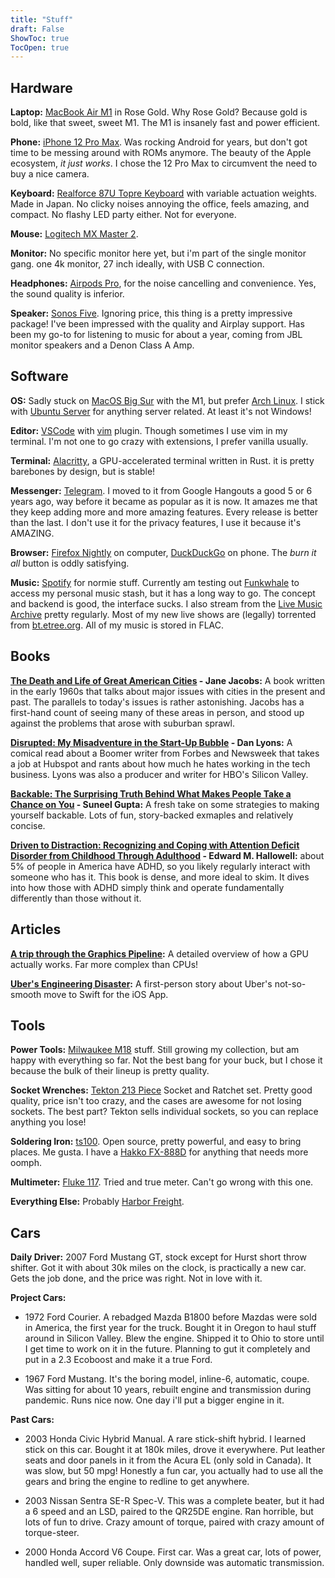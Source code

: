 ```yaml
---
title: "Stuff"
draft: False
ShowToc: true
TocOpen: true
---
```


## Hardware

**Laptop:** [MacBook Air M1](https://www.apple.com/macbook-air/) in Rose Gold.  Why Rose Gold?  Because gold is bold, like that sweet, sweet M1.  The M1 is insanely fast and power efficient.

**Phone:** [iPhone 12 Pro Max](https://www.apple.com/iphone-12-pro/).  Was rocking Android for years, but don't got time to be messing around with ROMs anymore.  The beauty of the Apple ecosystem, *it just works*.  I chose the 12 Pro Max to circumvent the need to buy a nice camera.

**Keyboard:** [Realforce 87U Topre Keyboard](https://www.realforce.co.jp/en/products/87U_SE07T0/) with variable actuation weights.  Made in Japan.  No clicky noises annoying the office, feels amazing, and compact.  No flashy LED party either.  Not for everyone.

**Mouse:** [Logitech MX Master 2](https://www.amazon.com/Logitech-Master-Wireless-Mouse-Rechargeable/dp/B071YZJ1G1).

**Monitor:**  No specific monitor here yet, but i'm part of the single monitor gang.  one 4k monitor, 27 inch ideally, with USB C connection.

**Headphones:** [Airpods Pro](https://www.apple.com/airpods-pro/), for the noise cancelling and convenience.  Yes, the sound quality is inferior.

**Speaker:** [Sonos Five](https://www.sonos.com/en-us/shop/five.html).  Ignoring price, this thing is a pretty impressive package!  I've been impressed with the quality and Airplay support.  Has been my go-to for listening to music for about a year, coming from JBL monitor speakers and a Denon Class A Amp.


## Software

**OS:** Sadly stuck on [MacOS Big Sur](https://www.apple.com/macos/big-sur/) with the M1, but prefer [Arch Linux](https://archlinux.org/).  I stick with [Ubuntu Server](https://ubuntu.com/download/server) for anything server related.  At least it's not Windows!

**Editor:** [VSCode](https://code.visualstudio.com/) with [vim](https://marketplace.visualstudio.com/items?itemName=vscodevim.vim) plugin.  Though sometimes I use vim in my terminal.  I'm not one to go crazy with extensions, I prefer vanilla usually.

**Terminal:** [Alacritty](https://github.com/alacritty/alacritty), a GPU-accelerated terminal written in Rust.  it is pretty barebones by design, but is stable!

**Messenger:** [Telegram](https://telegram.org/).  I moved to it from Google Hangouts a good 5 or 6 years ago, way before it became as popular as it is now.  It amazes me that they keep adding more and more amazing features.  Every release is better than the last.  I don't use it for the privacy features, I use it because it's AMAZING.

**Browser:** [Firefox Nightly](https://www.mozilla.org/en-US/firefox/channel/desktop/) on computer, [DuckDuckGo](https://help.duckduckgo.com/duckduckgo-help-pages/mobile/ios/) on phone.  The *burn it all* button is oddly satisfying.

**Music:** [Spotify](https://www.spotify.com/us/home/) for normie stuff.  Currently am testing out [Funkwhale](https://funkwhale.audio/) to access my personal music stash, but it has a long way to go.  The concept and backend is good, the interface sucks.  I also stream from the [Live Music Archive](https://archive.org/details/etree) pretty regularly.  Most of my new live shows are (legally) torrented from [bt.etree.org](https://bt.etree.org/).  All of my music is stored in FLAC.

## Books

**[The Death and Life of Great American Cities](https://www.goodreads.com/book/show/30833.The_Death_and_Life_of_Great_American_Cities) - Jane Jacobs:** A book written in the early 1960s that talks about major issues with cities in the present and past.  The parallels to today's issues is rather astonishing.  Jacobs has a first-hand count of seeing many of these areas in person, and stood up against the problems that arose with suburban sprawl.

**[Disrupted: My Misadventure in the Start-Up Bubble](https://www.goodreads.com/book/show/26030703-disrupted) - Dan Lyons:** A comical read about a Boomer writer from Forbes and Newsweek that takes a job at Hubspot and rants about how much he hates working in the tech business.  Lyons was also a producer and writer for HBO's Silicon Valley.

**[Backable: The Surprising Truth Behind What Makes People Take a Chance on You](https://www.goodreads.com/book/show/53915346-backable) - Suneel Gupta:** A fresh take on some strategies to making yourself backable.  Lots of fun, story-backed exmaples and relatively concise.

**[Driven to Distraction: Recognizing and Coping with Attention Deficit Disorder from Childhood Through Adulthood](https://www.goodreads.com/book/show/108593.Driven_to_Distraction) - Edward M. Hallowell:** about 5% of people in America have ADHD, so you likely regularly interact with someone who has it.  This book is dense, and more ideal to skim.  It dives into how those with ADHD simply think and operate fundamentally differently than those without it.

## Articles

**[A trip through the Graphics Pipeline](https://fgiesen.wordpress.com/2011/07/09/a-trip-through-the-graphics-pipeline-2011-index/):** A detailed overview of how a GPU actually works.  Far more complex than CPUs!

**[Uber's Engineering Disaster](https://twitter.com/StanTwinB/status/1336890442768547845):** A first-person story about Uber's not-so-smooth move to Swift for the iOS App.

## Tools

**Power Tools:** [Milwaukee M18](https://www.milwaukeetool.com/Innovations/M18) stuff.  Still growing my collection, but am happy with everything so far.  Not the best bang for your buck, but I chose it because the bulk of their lineup is pretty quality.

**Socket Wrenches:**  [Tekton 213 Piece](https://www.tekton.com/6-point-socket-and-ratchet-set-bundle-skt95302) Socket and Ratchet set.  Pretty good quality, price isn't too crazy, and the cases are awesome for not losing sockets.  The best part?  Tekton sells individual sockets, so you can replace anything you lose!

**Soldering Iron:** [ts100](https://www.amazon.com/UY-CHAN-Programmable-Pocket-size-Acceleration/dp/B01MDTO6X7).  Open source, pretty powerful, and easy to bring places.  Me gusta.  I have a [Hakko FX-888D](https://www.hakko.com/english/products/hakko_fx888d.html) for anything that needs more oomph.

**Multimeter:** [Fluke 117](https://www.fluke.com/en-us/product/electrical-testing/digital-multimeters/fluke-117).  Tried and true meter.  Can't go wrong with this one.

**Everything Else:** Probably [Harbor Freight](https://www.harborfreight.com/).


## Cars

**Daily Driver:** 2007 Ford Mustang GT, stock except for Hurst short throw shifter.  Got it with about 30k miles on the clock, is practically a new car.  Gets the job done, and the price was right.  Not in love with it.

**Project Cars:** 

- 1972 Ford Courier.  A rebadged Mazda B1800 before Mazdas were sold in America, the first year for the truck.  Bought it in Oregon to haul stuff around in Silicon Valley.  Blew the engine.  Shipped it to Ohio to store until I get time to work on it in the future.  Planning to gut it completely and put in a 2.3 Ecoboost and make it a true Ford.

- 1967 Ford Mustang.  It's the boring model, inline-6, automatic, coupe.  Was sitting for about 10 years, rebuilt engine and transmission during pandemic.  Runs nice now.  One day i'll put a bigger engine in it.

**Past Cars:**
- 2003 Honda Civic Hybrid Manual.  A rare stick-shift hybrid.  I learned stick on this car.  Bought it at 180k miles, drove it everywhere.  Put leather seats and door panels in it from the Acura EL (only sold in Canada).  It was slow, but 50 mpg!  Honestly a fun car, you actually had to use all the gears and bring the engine to redline to get anywhere.

- 2003 Nissan Sentra SE-R Spec-V.  This was a complete beater, but it had a 6 speed and an LSD, paired to the QR25DE engine.  Ran horrible, but lots of fun to drive. Crazy amount of torque, paired with crazy amount of torque-steer. 

- 2000 Honda Accord V6 Coupe.  First car.  Was a great car, lots of power, handled well, super reliable.  Only downside was automatic transmission.